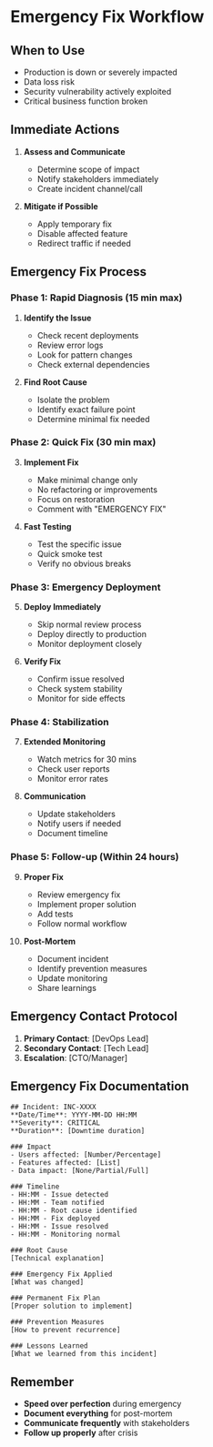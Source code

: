 # Emergency Fix Workflow

## When to Use
- Production is down or severely impacted
- Data loss risk
- Security vulnerability actively exploited
- Critical business function broken

## Immediate Actions
1. **Assess and Communicate**
   - Determine scope of impact
   - Notify stakeholders immediately
   - Create incident channel/call

2. **Mitigate if Possible**
   - Apply temporary fix
   - Disable affected feature
   - Redirect traffic if needed

## Emergency Fix Process

### Phase 1: Rapid Diagnosis (15 min max)
1. **Identify the Issue**
   - Check recent deployments
   - Review error logs
   - Look for pattern changes
   - Check external dependencies

2. **Find Root Cause**
   - Isolate the problem
   - Identify exact failure point
   - Determine minimal fix needed

### Phase 2: Quick Fix (30 min max)
3. **Implement Fix**
   - Make minimal change only
   - No refactoring or improvements
   - Focus on restoration
   - Comment with "EMERGENCY FIX"

4. **Fast Testing**
   - Test the specific issue
   - Quick smoke test
   - Verify no obvious breaks

### Phase 3: Emergency Deployment
5. **Deploy Immediately**
   - Skip normal review process
   - Deploy directly to production
   - Monitor deployment closely

6. **Verify Fix**
   - Confirm issue resolved
   - Check system stability
   - Monitor for side effects

### Phase 4: Stabilization
7. **Extended Monitoring**
   - Watch metrics for 30 mins
   - Check user reports
   - Monitor error rates

8. **Communication**
   - Update stakeholders
   - Notify users if needed
   - Document timeline

### Phase 5: Follow-up (Within 24 hours)
9. **Proper Fix**
   - Review emergency fix
   - Implement proper solution
   - Add tests
   - Follow normal workflow

10. **Post-Mortem**
    - Document incident
    - Identify prevention measures
    - Update monitoring
    - Share learnings

## Emergency Contact Protocol
1. **Primary Contact**: [DevOps Lead]
2. **Secondary Contact**: [Tech Lead]
3. **Escalation**: [CTO/Manager]

## Emergency Fix Documentation
```
## Incident: INC-XXXX
**Date/Time**: YYYY-MM-DD HH:MM
**Severity**: CRITICAL
**Duration**: [Downtime duration]

### Impact
- Users affected: [Number/Percentage]
- Features affected: [List]
- Data impact: [None/Partial/Full]

### Timeline
- HH:MM - Issue detected
- HH:MM - Team notified
- HH:MM - Root cause identified
- HH:MM - Fix deployed
- HH:MM - Issue resolved
- HH:MM - Monitoring normal

### Root Cause
[Technical explanation]

### Emergency Fix Applied
[What was changed]

### Permanent Fix Plan
[Proper solution to implement]

### Prevention Measures
[How to prevent recurrence]

### Lessons Learned
[What we learned from this incident]
```

## Remember
- **Speed over perfection** during emergency
- **Document everything** for post-mortem
- **Communicate frequently** with stakeholders
- **Follow up properly** after crisis